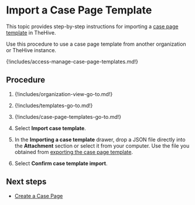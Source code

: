# Import a Case Page Template

This topic provides step-by-step instructions for importing a [case page template](about-case-page-templates.md) in TheHive.

Use this procedure to use a case page template from another organization or TheHive instance.

{!includes/access-manage-case-page-templates.md!}

<h2>Procedure</h2>

1. {!includes/organization-view-go-to.md!}

2. {!includes/templates-go-to.md!}

3. {!includes/case-page-templates-go-to.md!}

4. Select **Import case template**.

5. In the **Importing a case template** drawer, drop a JSON file directly into the **Attachment** section or select it from your computer. Use the file you obtained from [exporting the case page template](export-a-case-page-template.md).

6. Select **Confirm case template import**.

<h2>Next steps</h2>

* [Create a Case Page](../../../../knowledge-base/create-a-case-page.md)